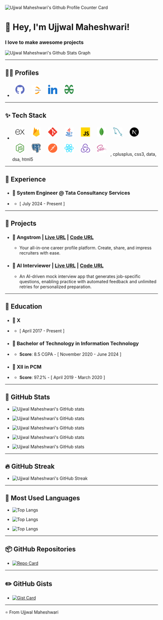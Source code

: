 ![Ujjwal Maheshwari's Github Profile Counter Card](https://profile-counter.glitch.me/ujjwal2327/count.svg)
<!--rehype:style=text-align:center-->

# 👋 Hey, I'm Ujjwal Maheshwari!
<!--rehype:style=text-align:center-->

### I love to make awesome projects
<!--rehype:style=text-align:center-->

![Ujjwal Maheshwari's Github Stats Graph](https://github-readme-activity-graph-mnex.vercel.app/graph?username=ujjwal&bg_color=transparent&color=00b8b5&line=eb008b&point=FFFFFF&area=true&hide_border=true&hide_title=true)

---  

## 🧑‍💻 Profiles
- [<img src="https://raw.githubusercontent.com/Ujjwal2327/Angstrom/889d140895e3d72c6c2c135b3a7d0319b9e4bfa8/public/icons/profiles/github.svg" alt="GitHub" width="30" height="30" style="margin: 10px;"/>](https://github.com/ujjwal2327)
[<img src="https://raw.githubusercontent.com/Ujjwal2327/Angstrom/889d140895e3d72c6c2c135b3a7d0319b9e4bfa8/public/icons/profiles/leetcode.svg" alt="LeetCode" width="30" height="30" style="margin: 10px;"/>](https://leetcode.com/ujjwal2327)
[<img src="https://raw.githubusercontent.com/Ujjwal2327/Angstrom/889d140895e3d72c6c2c135b3a7d0319b9e4bfa8/public/icons/profiles/linkedin.svg" alt="LinkedIn" width="30" height="30" style="margin: 10px;"/>](https://www.linkedin.com/in/ujjwal2327)
[<img src="https://raw.githubusercontent.com/Ujjwal2327/Angstrom/889d140895e3d72c6c2c135b3a7d0319b9e4bfa8/public/icons/profiles/geeksforgeeks.svg" alt="Geeks for Geeks" width="30" height="30" style="margin: 10px;"/>](https://geeksforgeeks.org/user/ujjwal2327)

---  

## ✨ Tech Stack
- [<img src="https://raw.githubusercontent.com/Ujjwal2327/Angstrom/889d140895e3d72c6c2c135b3a7d0319b9e4bfa8/public/icons/categorizedSkills/backend_dev/express.svg" alt="express" width="30" height="30" style="margin: 10px;"/>](https://expressjs.com)
[<img src="https://raw.githubusercontent.com/Ujjwal2327/Angstrom/889d140895e3d72c6c2c135b3a7d0319b9e4bfa8/public/icons/categorizedSkills/baas/firebase.svg" alt="firebase" width="30" height="30" style="margin: 10px;"/>](https://firebase.google.com/)
[<img src="https://raw.githubusercontent.com/Ujjwal2327/Angstrom/889d140895e3d72c6c2c135b3a7d0319b9e4bfa8/public/icons/categorizedSkills/other/git.svg" alt="git" width="30" height="30" style="margin: 10px;"/>](https://git-scm.com/)
[<img src="https://raw.githubusercontent.com/Ujjwal2327/Angstrom/889d140895e3d72c6c2c135b3a7d0319b9e4bfa8/public/icons/categorizedSkills/language/java.svg" alt="java" width="30" height="30" style="margin: 10px;"/>](https://www.java.com)
[<img src="https://raw.githubusercontent.com/Ujjwal2327/Angstrom/889d140895e3d72c6c2c135b3a7d0319b9e4bfa8/public/icons/categorizedSkills/language/javascript.svg" alt="javascript" width="30" height="30" style="margin: 10px;"/>](https://developer.mozilla.org/en-US/docs/Web/JavaScript)
[<img src="https://raw.githubusercontent.com/Ujjwal2327/Angstrom/889d140895e3d72c6c2c135b3a7d0319b9e4bfa8/public/icons/categorizedSkills/database/mongodb.svg" alt="mongodb" width="30" height="30" style="margin: 10px;"/>](https://www.mongodb.com/)
[<img src="https://raw.githubusercontent.com/Ujjwal2327/Angstrom/889d140895e3d72c6c2c135b3a7d0319b9e4bfa8/public/icons/categorizedSkills/database/mysql.svg" alt="mysql" width="30" height="30" style="margin: 10px;"/>](https://www.mysql.com/)
[<img src="https://raw.githubusercontent.com/Ujjwal2327/Angstrom/889d140895e3d72c6c2c135b3a7d0319b9e4bfa8/public/icons/categorizedSkills/static_site_generator/nextjs.svg" alt="nextjs" width="30" height="30" style="margin: 10px;"/>](https://nextjs.org/)
[<img src="https://raw.githubusercontent.com/Ujjwal2327/Angstrom/889d140895e3d72c6c2c135b3a7d0319b9e4bfa8/public/icons/categorizedSkills/backend_dev/nodejs.svg" alt="nodejs" width="30" height="30" style="margin: 10px;"/>](https://nodejs.org)
[<img src="https://raw.githubusercontent.com/Ujjwal2327/Angstrom/889d140895e3d72c6c2c135b3a7d0319b9e4bfa8/public/icons/categorizedSkills/database/postgresql.svg" alt="postgresql" width="30" height="30" style="margin: 10px;"/>](https://www.postgresql.org)
[<img src="https://raw.githubusercontent.com/Ujjwal2327/Angstrom/889d140895e3d72c6c2c135b3a7d0319b9e4bfa8/public/icons/categorizedSkills/software/postman.svg" alt="postman" width="30" height="30" style="margin: 10px;"/>](https://postman.com)
[<img src="https://raw.githubusercontent.com/Ujjwal2327/Angstrom/889d140895e3d72c6c2c135b3a7d0319b9e4bfa8/public/icons/categorizedSkills/frontend_dev/react.svg" alt="react" width="30" height="30" style="margin: 10px;"/>](https://react.dev)
[<img src="https://raw.githubusercontent.com/Ujjwal2327/Angstrom/889d140895e3d72c6c2c135b3a7d0319b9e4bfa8/public/icons/categorizedSkills/frontend_dev/redux.svg" alt="redux" width="30" height="30" style="margin: 10px;"/>](https://redux.js.org)
[<img src="https://raw.githubusercontent.com/Ujjwal2327/Angstrom/889d140895e3d72c6c2c135b3a7d0319b9e4bfa8/public/icons/categorizedSkills/frontend_dev/sass.svg" alt="sass" width="30" height="30" style="margin: 10px;"/>](https://sass-lang.com)
, cplusplus, css3, data, dsa, html5

---  

## 💼 Experience  
- ### 🌟 System Engineer @ Tata Consultancy Services
- - [ July 2024 - Present ]

---  

## 📁 Projects
- ### 🌟 Angstrom | [Live URL](https://angstrom.vercel.app/) | [Code URL](https://github.com/Ujjwal2327/Angstrom)
  - Your all-in-one career profile platform. Create, share, and impress recruiters with ease.

- ### 🌟 AI Interviewer | [Live URL](https://ai-interviewer-ten.vercel.app/) | [Code URL](https://github.com/Ujjwal2327/AI-Interviewer)
  - An AI-driven mock interview app that generates job-specific questions, enabling practice with automated feedback and unlimited retries for personalized preparation.

---  

## 🏫 Education
- ### 🌟 X
- - [ April 2017 - Present ]

- ### 🌟 Bachelor of Technology in Information Technology
- - **Score**: 8.5 CGPA - [ November 2020 - June 2024 ]

- ### 🌟 XII in PCM
- - **Score**: 97.2% - [ April 2019 - March 2020 ]

---  

## 🚀 GitHub Stats  
- ![Ujjwal Maheshwari's GitHub stats](https://github-readme-stats.vercel.app/api?username=ujjwal2327&theme=transparent&show_icons=true)

- ![Ujjwal Maheshwari's GitHub stats](https://github-readme-stats.vercel.app/api?username=ujjwal2327&theme=transparent&show_icons=true&hide=contribs,prs)

- ![Ujjwal Maheshwari's GitHub stats](https://github-readme-stats.vercel.app/api?username=ujjwal2327&theme=transparent&show_icons=true&show=reviews,discussions_started,discussions_answered,prs_merged,prs_merged_percentage)

- ![Ujjwal Maheshwari's GitHub stats](https://github-readme-stats.vercel.app/api?username=ujjwal2327&theme=transparent&show_icons=true&rank_icon=percentile)

- ![Ujjwal Maheshwari's GitHub stats](https://github-readme-stats.vercel.app/api?username=ujjwal2327&theme=transparent&show_icons=true&rank_icon=github)

---  

## 🔥 GitHub Streak  
- ![Ujjwal Maheshwari's GitHub Streak](https://streak-stats.demolab.com?user=ujjwal2327&theme=transparent)

---  

## 🧠 Most Used Languages
- ![Top Langs](https://github-readme-stats.vercel.app/api/top-langs/?username=ujjwal2327&theme=transparent)

- ![Top Langs](https://github-readme-stats.vercel.app/api/top-langs/?username=ujjwal2327&theme=transparent&layout=compact)

- ![Top Langs](https://github-readme-stats.vercel.app/api/top-langs/?username=ujjwal2327&theme=transparent&hide_progress=true)

---  

## 📦 GitHub Repositories
- [![Repo Card](https://github-readme-stats.vercel.app/api/pin/?username=ujjwal2327&theme=transparent&repo=ujjwal2327)](https://github.com/ujjwal2327/ujjwal2327/)

---  

## ✏️ GitHub Gists
- [![Gist Card](https://github-readme-stats.vercel.app/api/gist?id=bbfce31e0217a3689c8d961a356cb10d&theme=transparent)](https://gist.github.com/Yizack/bbfce31e0217a3689c8d961a356cb10d/)

---  

⭐️ From Ujjwal Maheshwari
